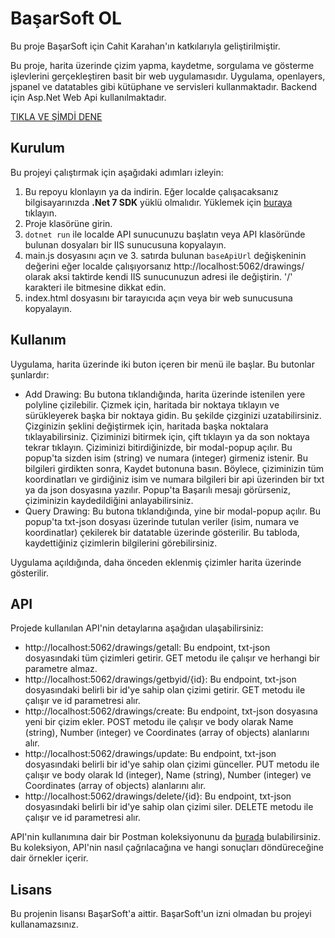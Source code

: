 # BaşarSoft OL

Bu proje BaşarSoft için Cahit Karahan'ın katkılarıyla geliştirilmiştir.

Bu proje, harita üzerinde çizim yapma, kaydetme, sorgulama ve gösterme işlevlerini gerçekleştiren basit bir web uygulamasıdır. Uygulama, openlayers, jspanel ve datatables gibi kütüphane ve servisleri kullanmaktadır. Backend için Asp.Net Web Api kullanılmaktadır.

[TIKLA VE ŞİMDİ DENE](https://theomgdev.github.io/sample-ol)

## Kurulum

Bu projeyi çalıştırmak için aşağıdaki adımları izleyin:

1. Bu repoyu klonlayın ya da indirin. Eğer localde çalışacaksanız bilgisayarınızda **.Net 7 SDK** yüklü olmalıdır. Yüklemek için [buraya](https://dotnet.microsoft.com/download/dotnet/7.0) tıklayın.
2. Proje klasörüne girin.
3. `dotnet run` ile localde API sunucunuzu başlatın veya API klasöründe bulunan dosyaları bir IIS sunucusuna kopyalayın.
4. main.js dosyasını açın ve 3. satırda bulunan `baseApiUrl` değişkeninin değerini eğer localde çalışıyorsanız http://localhost:5062/drawings/ olarak aksi taktirde kendi IIS sunucunuzun adresi ile değiştirin. '/' karakteri ile bitmesine dikkat edin.
5. index.html dosyasını bir tarayıcıda açın veya bir web sunucusuna kopyalayın.

## Kullanım

Uygulama, harita üzerinde iki buton içeren bir menü ile başlar. Bu butonlar şunlardır:

- Add Drawing: Bu butona tıklandığında, harita üzerinde istenilen yere polyline çizilebilir. Çizmek için, haritada bir noktaya tıklayın ve sürükleyerek başka bir noktaya gidin. Bu şekilde çizginizi uzatabilirsiniz. Çizginizin şeklini değiştirmek için, haritada başka noktalara tıklayabilirsiniz. Çiziminizi bitirmek için, çift tıklayın ya da son noktaya tekrar tıklayın. Çiziminizi bitirdiğinizde, bir modal-popup açılır. Bu popup'ta sizden isim (string) ve numara (integer) girmeniz istenir. Bu bilgileri girdikten sonra, Kaydet butonuna basın. Böylece, çiziminizin tüm koordinatları ve girdiğiniz isim ve numara bilgileri bir api üzerinden bir txt ya da json dosyasına yazılır. Popup'ta Başarılı mesajı görürseniz, çiziminizin kaydedildiğini anlayabilirsiniz.
- Query Drawing: Bu butona tıklandığında, yine bir modal-popup açılır. Bu popup'ta txt-json dosyası üzerinde tutulan veriler (isim, numara ve koordinatlar) çekilerek bir datatable üzerinde gösterilir. Bu tabloda, kaydettiğiniz çizimlerin bilgilerini görebilirsiniz.

Uygulama açıldığında, daha önceden eklenmiş çizimler harita üzerinde gösterilir.

## API

Projede kullanılan API'nin detaylarına aşağıdan ulaşabilirsiniz:

- http://localhost:5062/drawings/getall: Bu endpoint, txt-json dosyasındaki tüm çizimleri getirir. GET metodu ile çalışır ve herhangi bir parametre almaz.
- http://localhost:5062/drawings/getbyid/{id}: Bu endpoint, txt-json dosyasındaki belirli bir id'ye sahip olan çizimi getirir. GET metodu ile çalışır ve id parametresi alır.
- http://localhost:5062/drawings/create: Bu endpoint, txt-json dosyasına yeni bir çizim ekler. POST metodu ile çalışır ve body olarak Name (string), Number (integer) ve Coordinates (array of objects) alanlarını alır.
- http://localhost:5062/drawings/update: Bu endpoint, txt-json dosyasındaki belirli bir id'ye sahip olan çizimi günceller. PUT metodu ile çalışır ve body olarak Id (integer), Name (string), Number (integer) ve Coordinates (array of objects) alanlarını alır.
- http://localhost:5062/drawings/delete/{id}: Bu endpoint, txt-json dosyasındaki belirli bir id'ye sahip olan çizimi siler. DELETE metodu ile çalışır ve id parametresi alır.

API'nin kullanımına dair bir Postman koleksiyonunu da [burada](https://github.com/theomgdev/sample-ol/blob/master/Tests/Ba%C5%9FarSoft%20OL.postman_collection.json) bulabilirsiniz. Bu koleksiyon, API'nin nasıl çağrılacağına ve hangi sonuçları döndüreceğine dair örnekler içerir.

## Lisans

Bu projenin lisansı BaşarSoft'a aittir. BaşarSoft'un izni olmadan bu projeyi kullanamazsınız.